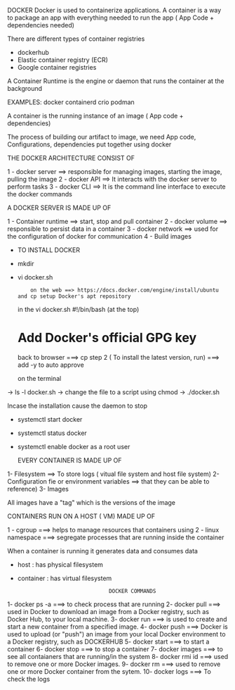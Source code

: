  DOCKER
  Docker is used to containerize applications. A container is a way to package an app with everything needed to run the app ( App Code + dependencies needed)


 There are different types of container registries
 
  - dockerhub
  - Elastic container registry (ECR)
  - Google container registries


   A Container Runtime is the engine or daemon that runs the container at the background

  EXAMPLES:
          docker
          containerd
          crio
          podman


A container is the running instance of an image ( App code + dependencies)

 The process of building our artifact to image, we need App code, Configurations, dependencies put together using docker


 THE DOCKER ARCHITECTURE CONSIST OF

   1 - docker server   ==> responsible for managing images, starting the image, pulling the image
   2 - docker API      ==> It interacts with the docker server to perform tasks
   3 - docker CLI      ==> It is the command line interface to execute the docker commands

 A DOCKER SERVER IS MADE UP OF

 1 - Container runtime ==> start, stop and pull container
 2 - docker volume     ==> responsible to persist data in a container
 3 - docker network    ==> used for the configuration of docker for communication
 4 - Build images

   * TO INSTALL DOCKER

  * mkdir
  * vi docker.sh

            on the web ==> https://docs.docker.com/engine/install/ubuntu   and cp setup Docker's apt repository

      in the vi docker.sh
      #!/bin/bash   (at the top)
  
      # Add Docker's official GPG key

      back to browser  ===> cp step 2 ( To install the latest version, run)
                       ===> add -y to auto approve


    on the terminal

 -> ls -l docker.sh
 -> change the file to a script using chmod
 ->  ./docker.sh

 Incase the installation cause the daemon to stop

   * systemctl start docker
   * systemctl status docker
   * systemctl enable docker        as a root user


        EVERY CONTAINER IS MADE UP OF
   
1- Filesystem    ==> To store logs ( vitual file system and host file system) 
2- Configuration fie or environment variables  ==> that they can be able to reference)
3- Images

 All images have a "tag" which is the versions of the image

 CONTAINERS RUN ON A HOST ( VM) MADE UP OF

  1 - cgroup   ===> helps to manage resources that containers using
  2 - linux namespace  ===> segregate processes that are running inside the container


 When a container is running it generates data and consumes data

  * host        : has physical filesystem
  * container   : has virtual filesystem


                                     DOCKER COMMANDS


1- docker ps -a                        ===> to check process that are running
2- docker pull                         ===> used in Docker to download an image from a Docker registry, such as Docker Hub, to your local machine.
3- docker run                          ===> is used to create and start a new container from a specified image.
4- docker push                         ===> Docker is used to upload (or "push") an image from your local Docker environment to a Docker registry, such as DOCKERHUB
5- docker start                        ===> to start a container
6- docker stop                         ===> to stop a container
7- docker images                       ===> to see all contaianers that are running/in the system
8- docker rmi id                       ===> used to remove one or more Docker images.
9- docker rm                           ===> used to remove one or more Docker container from the sytem.
10- docker logs                        ===> To check the logs
